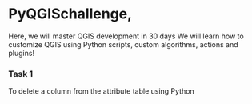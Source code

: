 # PyQGISchallenge,
Here, we will master QGIS development in 30 days
We will learn how to customize QGIS using Python scripts, custom algorithms, actions and plugins!

### Task 1
To delete a column from the attribute table using Python
